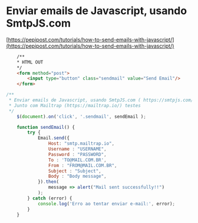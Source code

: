 # Enviar emails de Javascript, usando SmtpJS.com

[https://pepipost.com/tutorials/how-to-send-emails-with-javascript/](https://pepipost.com/tutorials/how-to-send-emails-with-javascript/)

``` html
    /**
    * HTML OUT
    */
    <form method="post">
        <input type="button" class="sendmail" value="Send Email"/>
    </form>
```

``` javascript
/**
 * Enviar emails de Javascript, usando SmtpJS.com ( https://smtpjs.com/ )
 * Junto com Mailtrap (https://mailtrap.io/) testes
 */
    $(document).on('click', '.sendmail', sendEmail );

    function sendEmail() {
        try {
            Email.send({
                Host: "smtp.mailtrap.io",
                Username : "USERNAME",
                Password : "PASSWORD",
                To : 'TO@MAIL.COM.BR',
                From : "FROM@MAIL.COM.BR",
                Subject : "Subject",
                Body : "Body message",
            }).then(
                message => alert("Mail sent successfully!!")
            );
        } catch (error) {
            console.log('Erro ao tentar enviar e-mail:', error);
        }
    }
```